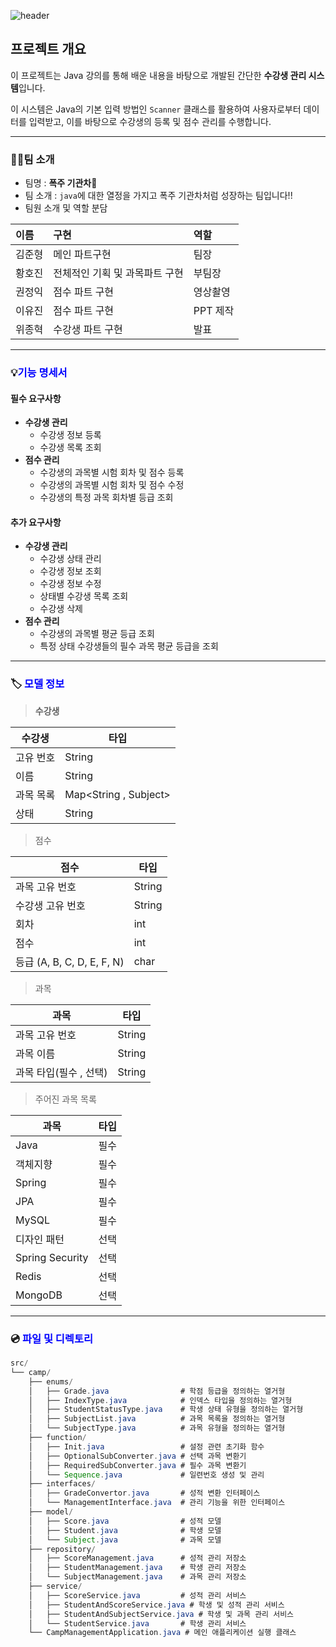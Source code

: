 ![header](https://capsule-render.vercel.app/api?text=23조%20수강생%20관리%20시스템&animation=fadeIn&type=venom&color=FFA7A7&fontColor=F15F5F)

## 프로젝트 개요

이 프로젝트는 Java 강의를 통해 배운 내용을 바탕으로 개발된 간단한 **수강생 관리 시스템**입니다.

이 시스템은 Java의 기본 입력 방법인 `Scanner` 클래스를 활용하여 사용자로부터 데이터를 입력받고, 이를 바탕으로 수강생의 등록 및 점수 관리를 수행합니다.

---

### 👨‍💻팀 소개

- 팀명 : **폭주 기관차🚂**
- 팀 소개 :  `java`에 대한 열정을 가지고 폭주 기관차처럼 성장하는 팀입니다!!
- 팀원 소개 및 역할  분담

| 이름   | 구현                           | 역할     |
| :----- | :----------------------------- | :------- |
| 김준형 | 메인 파트구현                  | 팀장     |
| 황호진 | 전체적인 기획 및 과목파트 구현 | 부팀장   |
| 권정익 | 점수 파트 구현                 | 영상촬영 |
| 이유진 | 점수 파트 구현                 | PPT 제작 |
| 위종혁 | 수강생 파트 구현               | 발표     |

---



### 💡<span style="color:blue">기능 명세서</span>

#### 필수 요구사항

- **수강생 관리**
  - 수강생 정보 등록
  - 수강생 목록 조회
- **점수 관리**
  - 수강생의 과목별 시험 회차 및 점수 등록
  - 수강생의 과목별 시험 회차 및 점수 수정
  - 수강생의 특정 과목 회차별 등급 조회

#### 추가 요구사항

- **수강생 관리**
  - 수강생 상태 관리
  - 수강생 정보 조회
  - 수강생 정보 수정
  - 상태별 수강생 목록 조회
  - 수강생 삭제
- **점수 관리**
  - 수강생의 과목별 평균 등급 조회
  - 특정 상태 수강생들의 필수 과목 평균 등급을 조회

---



### 🏷️ <span style="color:blue">모델 정보</span>

> **수강생**

| 수강생    | 타입                  |
| --------- | --------------------- |
| 고유 번호 | String                |
| 이름      | String                |
| 과목 목록 | Map<String , Subject> |
| 상태      | String                |

> 점수

| 점수                       | 타입   |
| -------------------------- | ------ |
| 과목 고유 번호             | String |
| 수강생 고유 번호           | String |
| 회차                       | int    |
| 점수                       | int    |
| 등급 (A, B, C, D, E, F, N) | char   |

> 과목

| 과목                   | 타입   |
| ---------------------- | ------ |
| 과목 고유 번호         | String |
| 과목 이름              | String |
| 과목 타입(필수 , 선택) | String |

> 주어진 과목 목록

| 과목            | 타입 |
| --------------- | ---- |
| Java            | 필수 |
| 객체지향        | 필수 |
| Spring          | 필수 |
| JPA             | 필수 |
| MySQL           | 필수 |
| 디자인 패턴     | 선택 |
| Spring Security | 선택 |
| Redis           | 선택 |
| MongoDB         | 선택 |

***



### 💿 <span style="color:blue">파일 및 디렉토리</span>

```java
src/
└── camp/
    ├── enums/
    │   ├── Grade.java                # 학점 등급을 정의하는 열거형
    │   ├── IndexType.java            # 인덱스 타입을 정의하는 열거형
    │   ├── StudentStatusType.java    # 학생 상태 유형을 정의하는 열거형
    │   ├── SubjectList.java          # 과목 목록을 정의하는 열거형
    │   └── SubjectType.java          # 과목 유형을 정의하는 열거형
    ├── function/
    │   ├── Init.java                 # 설정 관련 초기화 함수
    │   ├── OptionalSubConverter.java # 선택 과목 변환기
    │   ├── RequiredSubConverter.java # 필수 과목 변환기
    │   └── Sequence.java             # 일련번호 생성 및 관리
    ├── interfaces/
    │   ├── GradeConvertor.java       # 성적 변환 인터페이스
    │   └── ManagementInterface.java  # 관리 기능을 위한 인터페이스
    ├── model/
    │   ├── Score.java                # 성적 모델
    │   ├── Student.java              # 학생 모델
    │   └── Subject.java              # 과목 모델
    ├── repository/
    │   ├── ScoreManagement.java      # 성적 관리 저장소
    │   ├── StudentManagement.java    # 학생 관리 저장소
    │   └── SubjectManagement.java    # 과목 관리 저장소
    ├── service/
    │   ├── ScoreService.java         # 성적 관리 서비스
    │   ├── StudentAndScoreService.java # 학생 및 성적 관리 서비스
    │   ├── StudentAndSubjectService.java # 학생 및 과목 관리 서비스
    │   └── StudentService.java       # 학생 관리 서비스
    └── CampManagementApplication.java # 메인 애플리케이션 실행 클래스
```

